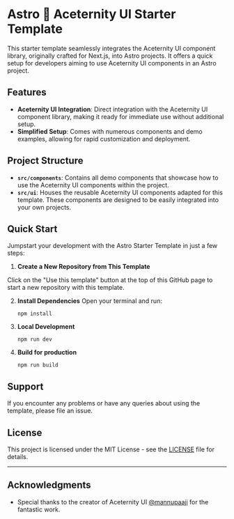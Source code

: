 # Astro 🤝 Aceternity UI Starter Template

This starter template seamlessly integrates the Aceternity UI component library, originally crafted for Next.js, into
Astro projects. It offers a quick setup for developers aiming to use Aceternity UI components in an
Astro project.

## Features

- **Aceternity UI Integration**: Direct integration with the Aceternity UI component library, making it ready for
  immediate use without additional setup.
- **Simplified Setup**: Comes with numerous components and demo examples, allowing for rapid customization and
  deployment.

## Project Structure

- **`src/components`**: Contains all demo components that showcase how to use the Aceternity UI components within the
  project.
- **`src/ui`**: Houses the reusable Aceternity UI components adapted for this template. These components are designed to
  be easily integrated into your own projects.

## Quick Start

Jumpstart your development with the Astro Starter Template in just a few steps:

1. **Create a New Repository from This Template**

  Click on the "Use this template" button at the top of this GitHub page to start a new repository with this template.

2. **Install Dependencies**
   Open your terminal and run:

   ```shell
   npm install
   ```

3. **Local Development**
    ```shell
    npm run dev
   ```
4. **Build for production**
    ```shell
    npm run build
   ```
## Support

If you encounter any problems or have any queries about using the template, please file an
issue.

## License

This project is licensed under the MIT License - see the [LICENSE](LICENSE.md) file for details.

---

## Acknowledgments

- Special thanks to the creator of Aceternity UI [@mannupaaji](https://twitter.com/mannupaaji) for the fantastic work.

